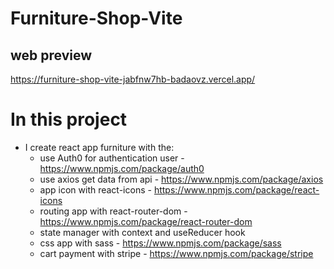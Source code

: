 # Furniture-Shop-Vite

## web preview

https://furniture-shop-vite-jabfnw7hb-badaovz.vercel.app/

# In this project

-   I create react app furniture with the:
    -   use Auth0 for authentication user - https://www.npmjs.com/package/auth0
    -   use axios get data from api - https://www.npmjs.com/package/axios
    -   app icon with react-icons - https://www.npmjs.com/package/react-icons
    -   routing app with react-router-dom - https://www.npmjs.com/package/react-router-dom
    -   state manager with context and useReducer hook
    -   css app with sass - https://www.npmjs.com/package/sass
    -   cart payment with stripe - https://www.npmjs.com/package/stripe
